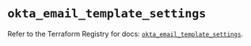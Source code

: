 # `okta_email_template_settings`

Refer to the Terraform Registry for docs: [`okta_email_template_settings`](https://registry.terraform.io/providers/okta/okta/4.18.0/docs/resources/email_template_settings).
